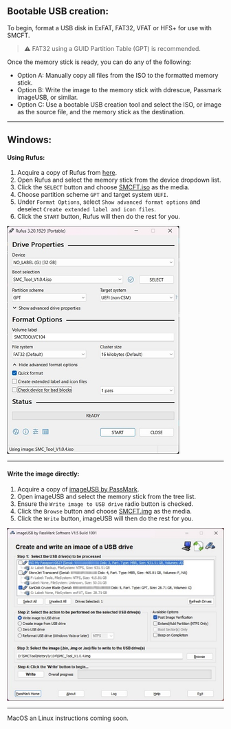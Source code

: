 ## Bootable USB creation:

To begin, format a USB disk in ExFAT, FAT32, VFAT or HFS+ for use with SMCFT.
> ⚠ FAT32 using a GUID Partition Table (GPT) is recommended.

Once the memory stick is ready, you can do any of the following:
- Option A: Manually copy all files from the ISO to the formatted memory stick.
- Option B: Write the image to the memory stick with ddrescue, Passmark imageUSB, or similar.
- Option C: Use a bootable USB creation tool and select the ISO, or image as the source file, and the memory stick as the destination.

---

## Windows:

#### Using Rufus:

1. Acquire a copy of Rufus from [here](https://github.com/pbatard/rufus/releases).
2. Open Rufus and select the memory stick from the device dropdown list.
3. Click the `SELECT` button and choose [SMCFT.iso](https://github.com/MuertoGB/SMCFT/releases) as the media.
4. Choose partition scheme `GPT` and target system `UEFI`.
5. Under `Format Options`, select `Show advanced format options` and deselect `Create extended label and icon files`.
6. Click the `START` button, Rufus will then do the rest for you.

![](resource/img/rufus.jpg)

---

#### Write the image directly:

1. Acquire a copy of [imageUSB by PassMark](https://www.softpedia.com/get/System/File-Management/ImageUSB.shtml).
2. Open imageUSB and select the memory stick from the tree list.
3. Ensure the `Write image to USB drive` radio button is checked.
4. Click the `Browse` button and choose [SMCFT.img](https://github.com/MuertoGB/SMCFT/releases) as the media.
5. Click the `Write` button, imageUSB will then do the rest for you.

![](resource/img/imageusb.png)

---

MacOS an Linux instructions coming soon.


